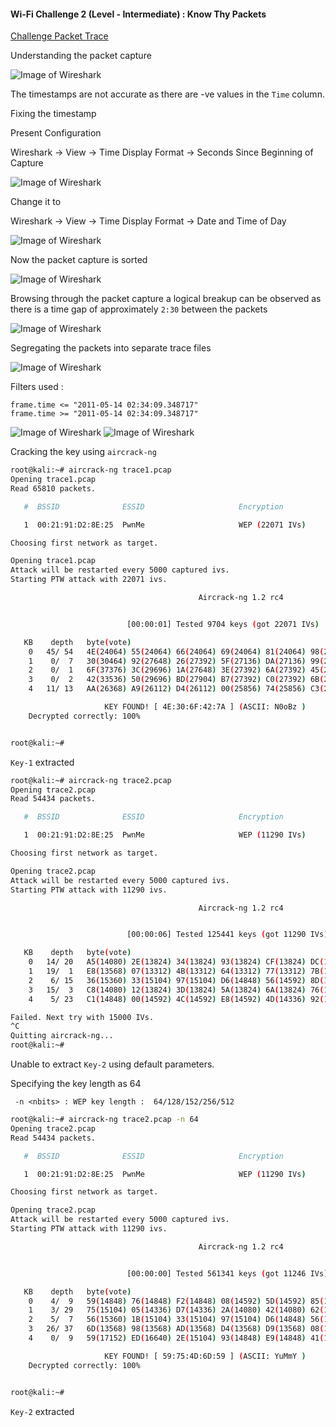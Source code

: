 #### Wi-Fi Challenge 2 (Level - Intermediate) : Know Thy Packets

[Challenge Packet Trace](http://code.securitytube.net/Challenge2.cap)

Understanding the packet capture

![Image of Wireshark](https://github.com/Kan1shka9/Wireless-LAN-Security-Megaprimer-Notes/blob/master/images/challenge/ch_2_1.jpeg)

The timestamps are not accurate as there are -ve values in the ```Time``` column.

Fixing the timestamp

Present Configuration

Wireshark &rarr; View &rarr; Time Display Format &rarr; Seconds Since Beginning of Capture

![Image of Wireshark](https://github.com/Kan1shka9/Wireless-LAN-Security-Megaprimer-Notes/blob/master/images/challenge/ch_2_2.jpeg)

Change it to

Wireshark &rarr; View &rarr; Time Display Format &rarr; Date and Time of Day

![Image of Wireshark](https://github.com/Kan1shka9/Wireless-LAN-Security-Megaprimer-Notes/blob/master/images/challenge/ch_2_3.jpeg)

Now the packet capture is sorted

![Image of Wireshark](https://github.com/Kan1shka9/Wireless-LAN-Security-Megaprimer-Notes/blob/master/images/challenge/ch_2_4.jpeg)

Browsing through the packet capture a logical breakup can be observed as there is a time gap of approximately ```2:30``` between the packets

![Image of Wireshark](https://github.com/Kan1shka9/Wireless-LAN-Security-Megaprimer-Notes/blob/master/images/challenge/ch_2_5.jpeg)

Segregating the packets into separate trace files

![Image of Wireshark](https://github.com/Kan1shka9/Wireless-LAN-Security-Megaprimer-Notes/blob/master/images/challenge/ch_2_6.jpeg)

Filters used :

```
frame.time <= "2011-05-14 02:34:09.348717"
frame.time >= "2011-05-14 02:34:09.348717"
```
![Image of Wireshark](https://github.com/Kan1shka9/Wireless-LAN-Security-Megaprimer-Notes/blob/master/images/challenge/ch_2_7.jpeg)
![Image of Wireshark](https://github.com/Kan1shka9/Wireless-LAN-Security-Megaprimer-Notes/blob/master/images/challenge/ch_2_8.jpeg)

Cracking the key using ```aircrack-ng```

```sh
root@kali:~# aircrack-ng trace1.pcap
Opening trace1.pcap
Read 65810 packets.

   #  BSSID              ESSID                     Encryption

   1  00:21:91:D2:8E:25  PwnMe                     WEP (22071 IVs)

Choosing first network as target.

Opening trace1.pcap
Attack will be restarted every 5000 captured ivs.
Starting PTW attack with 22071 ivs.

                                          Aircrack-ng 1.2 rc4


                          [00:00:01] Tested 9704 keys (got 22071 IVs)

   KB    depth   byte(vote)
    0   45/ 54   4E(24064) 55(24064) 66(24064) 69(24064) 81(24064) 98(24064) B4(24064)
    1    0/  7   30(30464) 92(27648) 26(27392) 5F(27136) DA(27136) 99(26880) 4C(26624)
    2    0/  1   6F(37376) 3C(29696) 1A(27648) 3E(27392) 6A(27392) 45(26880) 09(26624)
    3    0/  2   42(33536) 50(29696) BD(27904) B7(27392) C0(27392) 6B(27136) 6C(27136)
    4   11/ 13   AA(26368) A9(26112) D4(26112) 00(25856) 74(25856) C3(25856) 21(25600)

                     KEY FOUND! [ 4E:30:6F:42:7A ] (ASCII: N0oBz )
	Decrypted correctly: 100%


root@kali:~#
```

```Key-1``` extracted 

```sh
root@kali:~# aircrack-ng trace2.pcap
Opening trace2.pcap
Read 54434 packets.

   #  BSSID              ESSID                     Encryption

   1  00:21:91:D2:8E:25  PwnMe                     WEP (11290 IVs)

Choosing first network as target.

Opening trace2.pcap
Attack will be restarted every 5000 captured ivs.
Starting PTW attack with 11290 ivs.

                                          Aircrack-ng 1.2 rc4


                          [00:00:06] Tested 125441 keys (got 11290 IVs)

   KB    depth   byte(vote)
    0   14/ 20   A5(14080) 2E(13824) 34(13824) 93(13824) CF(13824) DC(13824) 01(13568)
    1   19/  1   E8(13568) 07(13312) 4B(13312) 64(13312) 77(13312) 7B(13312) 83(13312)
    2    6/ 15   36(15360) 33(15104) 97(15104) D6(14848) 56(14592) 8D(14592) B3(14592)
    3   15/  3   C8(14080) 12(13824) 3D(13824) 5A(13824) 6A(13824) 76(13824) AA(13824)
    4    5/ 23   C1(14848) 00(14592) 4C(14592) E8(14592) 4D(14336) 92(14336) BD(14336)

Failed. Next try with 15000 IVs.
^C
Quitting aircrack-ng...
root@kali:~#
```

Unable to extract ```Key-2``` using default parameters.

Specifying the key length as 64

``` -n <nbits> : WEP key length :  64/128/152/256/512```

```sh
root@kali:~# aircrack-ng trace2.pcap -n 64
Opening trace2.pcap
Read 54434 packets.

   #  BSSID              ESSID                     Encryption

   1  00:21:91:D2:8E:25  PwnMe                     WEP (11290 IVs)

Choosing first network as target.

Opening trace2.pcap
Attack will be restarted every 5000 captured ivs.
Starting PTW attack with 11290 ivs.

                                          Aircrack-ng 1.2 rc4


                          [00:00:00] Tested 561341 keys (got 11246 IVs)

   KB    depth   byte(vote)
    0    4/  9   59(14848) 76(14848) F2(14848) 08(14592) 5D(14592) 85(14336) 8C(14336)
    1    3/ 29   75(15104) 05(14336) D7(14336) 2A(14080) 42(14080) 62(14080) 98(14080)
    2    5/  7   56(15360) 1B(15104) 33(15104) 97(15104) D6(14848) 56(14592) 8D(14592)
    3   26/ 37   6D(13568) 98(13568) AD(13568) D4(13568) D9(13568) 08(13312) 2A(13312)
    4    0/  9   59(17152) ED(16640) 2E(15104) 93(14848) E9(14848) 41(14848) 80(14592)

                     KEY FOUND! [ 59:75:4D:6D:59 ] (ASCII: YuMmY )
	Decrypted correctly: 100%


root@kali:~#
```

```Key-2``` extracted

